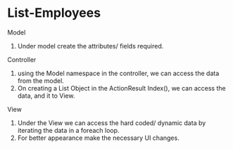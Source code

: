 # List-Employees
Model
1. Under model create the attributes/ fields required.

Controller
1. using the Model namespace in the controller, we can access the data from the model.
2. On creating a List<Employee> Object in the ActionResult Index(), we can access the data, and it to View.

View
1. Under the View we can access the hard coded/ dynamic data by iterating the data in a foreach loop.
2. For better appearance make the necessary UI changes. 
